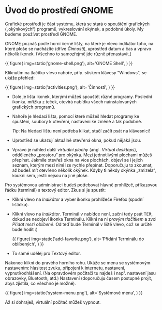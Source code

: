 # Úvod do prostředí GNOME

Grafické prostředí je část systému, která se stará o spouštění grafických
(„okýnkových“) programů, vykreslování okýnek, a podobné úkoly.
My budeme používat prostředí GNOME.

GNOME poznáš podle horní černé lišty, na které je vlevo indikátor toho, 
na které ploše se nacházíte (dříve *Činnosti*), uprostřed datum a čas 
a vpravo několik ikonek. (Všechno to samozřejmě jde různě přenastavit.)

{{ figure(
    img=static('gnome-shell.png'),
    alt='GNOME Shell',
) }}

Kliknutím na tlačítko vlevo nahoře, příp. stiskem klávesy "Windows", 
se ukáže přehled:

{{ figure(
    img=static('activities.png'),
    alt='Činnosti',
) }}

* Dole je lišta ikonek, kterými můžeš spouštět různé programy.
  Poslední ikonka, mřížka z teček, otevírá nabídku všech nainstalovaných
  grafických programů.

* Nahoře je hledací lišta, pomocí které můžeš hledat programy ke spuštění,
  soubory k otevření, nastavení ke změně a tak podobně.

  *Tip*: Na hledací lištu není potřeba klikat, stačí začít psát na klávesnici!

* Uprostřed se ukazují aktuálně otevřená okna, pokud nějaká jsou.

* Vpravo je náhled další *virtuální plochy* (angl. *Virtual desktops*),
  odděleného „prostoru“ pro okýnka.
  Mezi jednotlivými plochami můžeš přepínat.
  Jakmile otevřeš okna na více plochách, objeví se i jejich seznam,
  kterým mezi nimi lze rychle přepínat.
  Doporučuju to zkoumat, až budeš mít otevřeno několik okýnek.
  Kdyby ti někdy okýnka „zmizela“, koukni sem, jestli nejsou na jiné ploše.

Pro systémovou administraci budeš potřebovat hlavně prohlížeč,
příkazovou řádku (terminál) a textový editor.
Zkus si je spustit:

* Klikni vlevo na *Indikátor* a vyber ikonku prohlížeče Firefox
  (spodní lištička).

* Klikni vlevo na *Indikátor*. Terminál v nabídce není, začni tedy psát
  <kbd>T</kbd><kbd>E</kbd><kbd>R</kbd>, dokud se neobjeví ikonka
  Terminálu.
  Klikni na ni *pravým tlačítkem* a zvol *Přidat mezi oblíbené*.
  Od teď bude Terminál v liště vlevo, což se určitě bude hodit :)

  {{ figure(
    img=static('add-favorite.png'),
    alt='Přidání Terminálu do oblíbených',
  ) }}

* To samé udělej pro Textový editor.

Nakonec klikni do pravého horního rohu.
Ukáže se menu se systémovým nastavením: hlasitost zvuku, připojení k internetu,
nastavení, vypnutí/odhlášení.
(Na opravdovém počítači tu najdeš i např. nastavení jasu obrazovky, Bluetooth,
atd.)
Nastavení (doporučuju časem postupně projít, abys zjistila, co všechno je
možné).

{{ figure(
    img=static('system-menu.png'),
    alt='Systémové menu',
) }}

Až si dohraješ, virtuální počítač můžeš vypnout.
